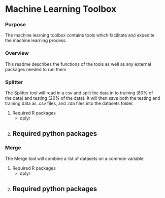 # Machine Learning Toolbox

### Purpose
The machine learning toolbox contains tools which facilitate and expedite the machine learning process.

### Overview
This readme describes the functions of the tools as well as any external packages needed to run them


### Splitter
The Splitter tool will read in a csv and split the data in to training (80% of the data) and testing (20% of the data).  It will then save
both the testing and training data as .csv files, and .rda files into the datasets folder.

1. Required R packages
    - dplyr
2. Required python packages
    -

### Merge
The Merge tool will combine a list of datasets on a common variable

1. Required R packages
    - dplyr
2. Required python packages
    -
    
